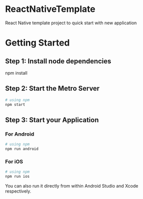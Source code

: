 # ReactNativeTemplate
React Native template project to quick start with new application

# Getting Started
## Step 1: Install node dependencies
npm install
## Step 2: Start the Metro Server
```bash
# using npm
npm start
```

## Step 3: Start your Application
### For Android

```bash
# using npm
npm run android
```

### For iOS

```bash
# using npm
npm run ios
```
You can also run it directly from within Android Studio and Xcode respectively.

